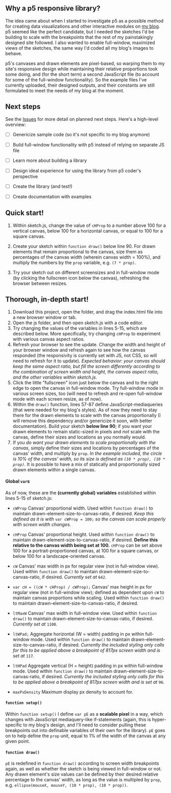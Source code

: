 ## Why a p5 responsive library?

The idea came about when I started to investigate p5 as a possible method for creating data visualizations and other interactive modules on [my blog](https://github.com/liaprins/curiositycoloredglasses.com). p5 seemed like the perfect candidate, but I needed the sketches I'd be building to scale with the breakpoints that the rest of my painstakingly designed site followed. I also wanted to enable full-window, maximized views of the sketches, the same way I'd coded all my blog's images to behave.

p5's canvases and drawn elements are pixel-based, so warping them to my site's responsive design while maintaining their relative proportions took some doing, and (for the short term) a second JavaScript file (to account for some of the full-window functionality). So the example files I've currently uploaded, their designed outputs, and their constants are still formulated to meet the needs of my blog at the moment.


## Next steps

See the [Issues](https://github.com/liaprins/p5.responsive/issues) for more detail on planned next steps. Here's a high-level overview:

- [ ] Genericize sample code (so it's not specific to my blog anymore)
- [ ] Build full-window functionality with p5 instead of relying on separate JS file
- [ ] Learn more about building a library
- [ ] Design ideal experience for using the library from p5 coder's perspective
- [ ] Create the library (and test!)
- [ ] Create documentation with examples



## Quick start!

1. Within sketch.js, change the value of `cHProp` to a number above 100 for a vertical canvas, below 100 for a horizontal canvas, or equal to 100 for a square canvas.

2. Create your sketch within `function draw()` below line 90. For drawn elements that remain proportional to the canvas, size them as percentages of the canvas width (wherein canvas width = 100%), and multiply the numbers by the `prop` variable, e.g. `(7 * prop)`.

3. Try your sketch out on different screensizes and in full-window mode (by clicking the fullscreen icon below the canvas), refreshing the browser between resizes.


## Thorough, in-depth start!

1. Download this project, open the folder, and drag the index.html file into a new browser window or tab.
2. Open the js folder, and then open sketch.js with a code editor.
3. Try changing the values of the variables in lines 5-15, which are described below. More specifically, try changing `cHProp` to experiment with various canvas aspect ratios.
4. Refresh your browser to see the update. Change the width and height of your browser window and refresh again to see how the canvas responded (the responsivity is currently set with JS, not CSS, so will need to refresh for it to update). _Expected behavior: your canvas should keep the same aspect ratio, but fill the screen differently according to the combination of screen width and height, the canvas aspect ratio, and the other variables within sketch.js._
5. Click the little "fullscreen" icon just below the canvas and to the right edge to open the canvas in full-window mode. Try full-window mode in various screen sizes, too (will need to refresh and re-open full-window mode with each screen resize, as of now).
6. Within the `draw()` function, lines 57-87 define JavaScript-mediaqueries (that were needed for my blog's styles). As of now they need to stay there for the drawn elements to scale with the canvas proportionally (I will remove this dependency and/or genericize it soon, with better documentation). Build your sketch **below line 90**; if you want your drawn elements to remain static-sized in pixels and _not_ scale with the canvas, define their sizes and locations as you normally would.
7. If you _do want your drawn elements to scale proportionally with the canvas_, simply define their sizes and locations by percentages of the canvas' width, and multiply by `prop`. _In the example included, the circle is 10% of the canvas' width, so its size is defined as `(10 * prop), (10 * prop)`._ It is possible to have a mix of statically and proportionally sized drawn elements within a single canvas.

#### Global `var`s

As of now, these are the **(currently global) variables** established within lines 5-15 of sketch.js:

- `cWProp` 
  Canvas' proportional width. Used within `function draw()` to maintain drawn-element-size-to-canvas-ratio, if desired. *Keep this defined as it is with* `var cWProp = 100;` *so the canvas can scale properly with screen _width_ changes.*

- `cHProp` 
  Canvas' proportional height. Used within `function draw()` to maintain drawn-element-size-to-canvas-ratio, if desired. **Define this relative to the canvas width being set at 100.** `cHProp` can be set above 100 for a portrait-proportioned canvas, at 100 for a square canvas, or below 100 for a landscape-oriented canvas.

- `cW` 
  Canvas' max width in px for regular view (not in full-window view). Used within `function draw()` to maintain drawn-element-size-to-canvas-ratio, if desired. *Currently set at* `642`*.*

- `var cH = ((cW * cHProp) / cWProp);` 
  Canvas' max height in px for regular view (not in full-window view); defined as dependent upon `cW` to maintain canvas proportions while scaling. Used within `function draw()` to maintain drawn-element-size-to-canvas-ratio, if desired. 

- `ltMaxW` 
  Canvas' max width in full-window view. Used within `function draw()` to maintain drawn-element-size-to-canvas-ratio, if desired. *Currently set at* `1108`*.*

- `ltWPad;` 
  Aggregate horizontal (W = width) padding in px within full-window mode. Used within `function draw()` to maintain drawn-element-size-to-canvas-ratio, if desired. *Currently the included styling only calls for this to be applied above a breakpoint of 817px screen width and is set at* `117`*.*

- `ltHPad` 
  Aggregate vertical (H = height) padding in px within full-window mode. Used within `function draw()` to maintain drawn-element-size-to-canvas-ratio, if desired. *Currently the included styling only calls for this to be applied above a breakpoint of 817px screen width and is set at* `96`*.*

- `maxPxDensity` 
  Maximum display px density to account for.
  
#### `function setup()`
Within `function setup()` I define `var pE` as a **scalable pixel** in a way, which changes with JavaScript mediaquery-like if-statements (again, this is hyper-specific to my blog's design, and I'll need to consider pulling these breakpoints out into definable variables of their own for the library). `pE` goes on to help define the `prop` unit, equal to 1% of the width of the canvas at any given point. 

#### `function draw()`
`pE` is redefined in `function draw()` according to screen width breakpoints again, as well as whether the sketch is being viewed in full-window or not. Any drawn element's size values can be defined by their desired relative percentage to the canvas' width, as long as the value is multipled by `prop`, e.g. `ellipse(mouseX, mouseY, (10 * prop), (10 * prop))`.
